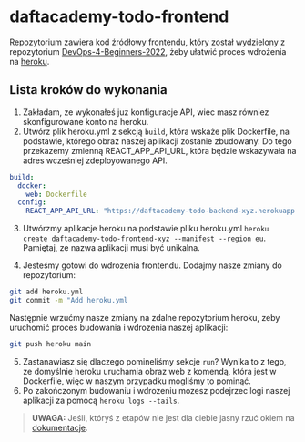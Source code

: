 # daftacademy-todo-frontend

Repozytorium zawiera kod źródłowy frontendu, który został wydzielony z repozytorium [DevOps-4-Beginners-2022](https://github.com/DevOps4Beginners2022/DevOps-4-Beginners-2022), żeby ułatwić proces wdrożenia na [heroku](https://heroku.com).


## Lista kroków do wykonania

1. Zakładam, ze wykonałeś juz konfiguracje API, wiec masz równiez skonfigurowane konto na heroku.
2. Utwórz plik heroku.yml z sekcją `build`, która wskaże plik Dockerfile, na podstawie, którego obraz naszej aplikacji zostanie zbudowany. Do tego przekazemy zmienną REACT_APP_API_URL, która będzie wskazywała na adres wcześniej zdeployowanego API. 

```yaml
build:
  docker:
    web: Dockerfile
  config:
    REACT_APP_API_URL: "https://daftacademy-todo-backend-xyz.herokuapp.com/" # adres do backendu mozesz sprawdzic w dashboardzie lub za pomoca heroku apps:info -a daftacademy-todo-backend-xyz

```

3. Utwórzmy aplikacje heroku na podstawie pliku heroku.yml `heroku create daftacademy-todo-frontend-xyz --manifest --region eu`. Pamiętaj, ze nazwa aplikacji musi być unikalna.

4. Jesteśmy gotowi do wdrozenia frontendu. Dodajmy nasze zmiany do repozytorium: 
```bash
git add heroku.yml
git commit -m "Add heroku.yml
```
Następnie wrzućmy nasze zmiany na zdalne repozytorium heroku, zeby uruchomić proces budowania i wdrozenia naszej aplikacji:
```bash
git push heroku main
```
5. Zastanawiasz się dlaczego pomineliśmy sekcje `run`? Wynika to z tego, ze domyślnie heroku uruchamia obraz web z komendą, która jest w Dockerfile, więc w naszym przypadku mogliśmy to pominąć. 
6. Po zakończonym budowaniu i wdrozeniu mozesz podejrzec logi naszej aplikacji za pomocą `heroku logs --tails`.

> **UWAGA:**
> Jeśli, któryś z etapów nie jest dla ciebie jasny rzuć okiem na [dokumentacje](https://devcenter.heroku.com/articles/build-docker-images-heroku-yml).